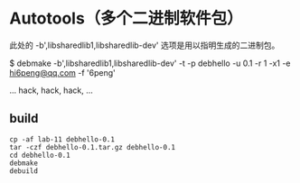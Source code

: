 # Autotools（多个二进制软件包）

此处的 -b',libsharedlib1,libsharedlib-dev' 选项是用以指明生成的二进制包。

$ debmake -b',libsharedlib1,libsharedlib-dev' -t -p debhello -u 0.1 -r 1 -x1 -e hi6peng@qq.com -f '6peng'

... hack, hack, hack, ...

## build

~~~
cp -af lab-11 debhello-0.1
tar -czf debhello-0.1.tar.gz debhello-0.1
cd debhello-0.1
debmake
debuild
~~~
